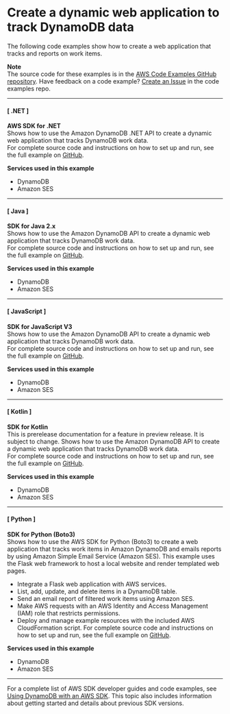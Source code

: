 # Create a dynamic web application to track DynamoDB data<a name="example_cross_DynamoDBDataTracker_section"></a>

The following code examples show how to create a web application that tracks and reports on work items\.

**Note**  
The source code for these examples is in the [AWS Code Examples GitHub repository](https://github.com/awsdocs/aws-doc-sdk-examples)\. Have feedback on a code example? [Create an Issue](https://github.com/awsdocs/aws-doc-sdk-examples/issues/new/choose) in the code examples repo\. 

------
#### [ \.NET ]

**AWS SDK for \.NET**  
 Shows how to use the Amazon DynamoDB \.NET API to create a dynamic web application that tracks DynamoDB work data\.   
 For complete source code and instructions on how to set up and run, see the full example on [GitHub](https://github.com/awsdocs/aws-doc-sdk-examples/tree/main/dotnetv3/cross-service/DynamodbWebApp)\.   

**Services used in this example**
+ DynamoDB
+ Amazon SES

------
#### [ Java ]

**SDK for Java 2\.x**  
 Shows how to use the Amazon DynamoDB API to create a dynamic web application that tracks DynamoDB work data\.   
 For complete source code and instructions on how to set up and run, see the full example on [GitHub](https://github.com/awsdocs/aws-doc-sdk-examples/tree/main/javav2/usecases/creating_dynamodb_web_app)\.   

**Services used in this example**
+ DynamoDB
+ Amazon SES

------
#### [ JavaScript ]

**SDK for JavaScript V3**  
 Shows how to use the Amazon DynamoDB API to create a dynamic web application that tracks DynamoDB work data\.   
 For complete source code and instructions on how to set up and run, see the full example on [GitHub](https://github.com/awsdocs/aws-doc-sdk-examples/tree/main/javascriptv3/example_code/cross-services/ddb-item-tracker)\.   

**Services used in this example**
+ DynamoDB
+ Amazon SES

------
#### [ Kotlin ]

**SDK for Kotlin**  
This is prerelease documentation for a feature in preview release\. It is subject to change\.
 Shows how to use the Amazon DynamoDB API to create a dynamic web application that tracks DynamoDB work data\.   
 For complete source code and instructions on how to set up and run, see the full example on [GitHub](https://github.com/awsdocs/aws-doc-sdk-examples/tree/main/kotlin/usecases/itemtracker_dynamodb)\.   

**Services used in this example**
+ DynamoDB
+ Amazon SES

------
#### [ Python ]

**SDK for Python \(Boto3\)**  
 Shows how to use the AWS SDK for Python \(Boto3\) to create a web application that tracks work items in Amazon DynamoDB and emails reports by using Amazon Simple Email Service \(Amazon SES\)\. This example uses the Flask web framework to host a local website and render templated web pages\.   
+ Integrate a Flask web application with AWS services\.
+ List, add, update, and delete items in a DynamoDB table\.
+ Send an email report of filtered work items using Amazon SES\.
+ Make AWS requests with an AWS Identity and Access Management \(IAM\) role that restricts permissions\.
+ Deploy and manage example resources with the included AWS CloudFormation script\.
 For complete source code and instructions on how to set up and run, see the full example on [GitHub](https://github.com/awsdocs/aws-doc-sdk-examples/tree/main/python/cross_service/dynamodb_item_tracker)\.   

**Services used in this example**
+ DynamoDB
+ Amazon SES

------

For a complete list of AWS SDK developer guides and code examples, see [Using DynamoDB with an AWS SDK](sdk-general-information-section.md)\. This topic also includes information about getting started and details about previous SDK versions\.